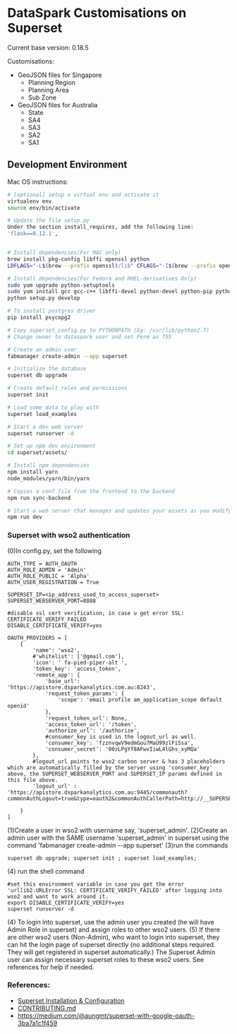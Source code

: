 # DataSpark Customisations on Superset

Current base version: 0.18.5

Customisations:

* GeoJSON files for Singapore
    * Planning Region
    * Planning Area
    * Sub Zone
* GeoJSON files for Australia
    * State
    * SA4
    * SA3
    * SA2
    * SA1

## Development Environment

Mac OS instructions:

```bash
# [optional] setup a virtual env and activate it
virtualenv env
source env/bin/activate

# Update the file setup.py
Under the section install_requires, add the following line:
'flask==0.12.1',


# Install dependencies(For MAC only)
brew install pkg-config libffi openssl python
LDFLAGS="-L$(brew --prefix openssl)/lib" CFLAGS="-I$(brew --prefix openssl)/include" python setup.py develop

# Install dependencies(For Fedora and RHEL-derivatives Only)
sudo yum upgrade python-setuptools
sudo yum install gcc gcc-c++ libffi-devel python-devel python-pip python-wheel openssl-devel libsasl2-devel openldap-devel
python setup.py develop

# To install postgres driver
pip install psycopg2

# Copy superset_config.py to PYTHONPATH (Eg: /usr/lib/python2.7)
# Change owner to dataspark user and set Perm as 755

# Create an admin user
fabmanager create-admin --app superset

# Initialize the database
superset db upgrade

# Create default roles and permissions
superset init

# Load some data to play with
superset load_examples

# Start a dev web server
superset runserver -d

# Set up npm dev environment
cd superset/assets/

# Install npm dependencies
npm install yarn
node_modules/yarn/bin/yarn

# Copies a conf file from the frontend to the backend
npm run sync-backend

# Start a web server that manages and updates your assets as you modify them
npm run dev
```


### Superset with wso2 authentication

(0)In config.py, set the following
```
AUTH_TYPE = AUTH_OAUTH
AUTH_ROLE_ADMIN = 'Admin'
AUTH_ROLE_PUBLIC = 'Alpha'
AUTH_USER_REGISTRATION = True

SUPERSET_IP=<ip_address_used_to_access_superset>
SUPERSET_WEBSERVER_PORT=8888

#disable ssl cert verification, in case u get error SSL: CERTIFICATE_VERIFY_FAILED
DISABLE_CERTIFICATE_VERIFY=yes

OAUTH_PROVIDERS = [
    {
        'name': 'wso2',
        #'whitelist': ['@gmail.com'],
        'icon': ' fa-pied-piper-alt ',
        'token_key': 'access_token',
        'remote_app': {
            'base_url': 'https://apistore.dsparkanalytics.com.au:8243',
            'request_token_params': {
                'scope': 'email profile am_application_scope default openid'
            },
            'request_token_url': None,
            'access_token_url': '/token',
            'authorize_url': '/authorize',
            #consumer_key is used in the logout_url as well.
            'consumer_key': 'fzznvqwV9edmGou7MaU99zlFiSsa',
            'consumer_secret': '00zLPgYf8AFwvIiwL4lGhs_xyMQa'
        },
        #logout_url points to wso2 carbon server & has 3 placeholders which are automatically filled by the server using 'consumer_key' above, the SUPERSET_WEBSERVER_PORT and SUPERSET_IP params defined in this file above.
        'logout_url' : 'https://apistore.dsparkanalytics.com.au:9445/commonauth?commonAuthLogout=true&type=oauth2&commonAuthCallerPath=http://__SUPERSETIP__:__SUPERSETPORT__/logout&relyingParty=__CONSUMERKEY__'

    }
]
```
(1)Create a user in wso2 with username say, 'superset_admin'.
(2)Create an admin user with the SAME username 'superset_admin' in superset using the command 'fabmanager create-admin --app superset'
(3)run the commands

```
superset db upgrade; superset init ; superset load_examples;
```
(4) run the shell command 
```
#set this environment variable in case you get the error 'urllib2.URLError SSL: CERTIFICATE_VERIFY_FAILED' after logging into wso2 and want to work around it.
export DISABLE_CERTIFICATE_VERIFY=yes
superset runserver -d
```
 
(4) To login into superset, use the admin user you created (he will have Admin Role in superset) and assign roles to other wso2 users.
(5) If there are other wso2 users (Non-Admin), who want to login into superset, 
they can hit the login page of superset directly (no additional steps required. They will get registered in superset automatically.)
The Superset Admin user can assign necessary superset roles to these wso2 users.
See references for help if needed.

### References:

* [Superset Installation & Configuration](https://superset.incubator.apache.org/installation.html)
* [CONTRIBUTING.md](CONTRIBUTING.md)
* https://medium.com/@aungmt/superset-with-google-oauth-3ba7a1c1f459
